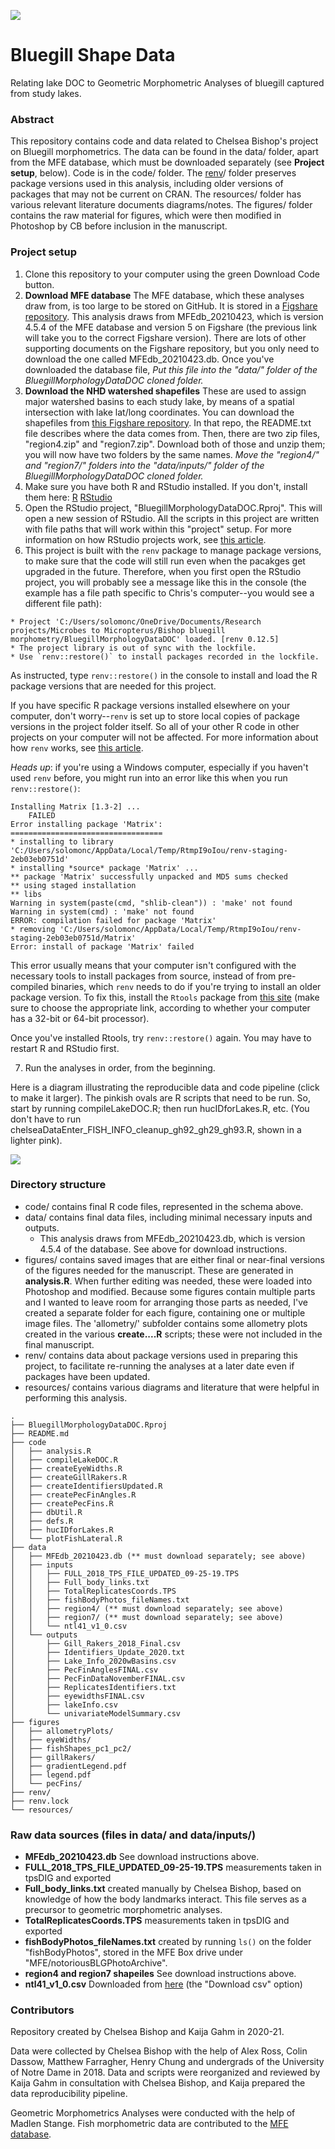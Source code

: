 ![](https://github.com/MFEh2o/BluegillMorphologyDataDOC/blob/main/resources/headerFish.jpg)

# Bluegill Shape Data
Relating lake DOC to Geometric Morphometric Analyses of bluegill captured from study lakes.

### Abstract
This repository contains code and data related to Chelsea Bishop's project on Bluegill morphometrics. The data can be found in the data/ folder, apart from the MFE database, which must be downloaded separately (see **Project setup**, below). Code is in the code/ folder. The [renv](https://rstudio.github.io/renv/articles/renv.html)/ folder preserves package versions used in this analysis, including older versions of packages that may not be current on CRAN. The resources/ folder has various relevant literature documents diagrams/notes. The figures/ folder contains the raw material for figures, which were then modified in Photoshop by CB before inclusion in the manuscript.

### Project setup
1. Clone this repository to your computer using the green Download Code button.
2. **Download MFE database** The MFE database, which these analyses draw from, is too large to be stored on GitHub. It is stored in a [Figshare repository](https://caryinstitute.figshare.com/articles/dataset/MFE_database_Data_from_ecosystem_ecology_research_by_Jones_Solomon_and_collaborators_on_the_ecology_and_biogeochemistry_of_lakes_and_lake_organisms_in_the_Upper_Midwest_USA/7438598/5). This analysis draws from MFEdb_20210423, which is version 4.5.4 of the MFE database and version 5 on Figshare (the previous link will take you to the correct Figshare version). There are lots of other supporting documents on the Figshare repository, but you only need to download the one called MFEdb_20210423.db. Once you've downloaded the database file, *Put this file into the "data/" folder of the BluegillMorphologyDataDOC cloned folder.*
3. **Download the NHD watershed shapefiles** These are used to assign major watershed basins to each study lake, by means of a spatial intersection with lake lat/long coordinates. You can download the shapefiles from [this Figshare repository](https://caryinstitute.figshare.com/articles/dataset/Morphometry_of_Bluegill_sunfish_Lepomis_macrochirus_varies_with_lake_dissolved_organic_carbon_concentration/14529303). In that repo, the README.txt file describes where the data comes from. Then, there are two zip files, "region4.zip" and "region7.zip". Download both of those and unzip them; you will now have two folders by the same names. *Move the "region4/" and "region7/" folders into the "data/inputs/" folder of the BluegillMorphologyDataDOC cloned folder.*
4. Make sure you have both R and RStudio installed. If you don't, install them here: [R](https://www.r-project.org/) [RStudio](https://www.rstudio.com/products/rstudio/download/)
5. Open the RStudio project, "BluegillMorphologyDataDOC.Rproj". This will open a new session of RStudio. All the scripts in this project are written with file paths that will work within this "project" setup. For more information on how RStudio projects work, see [this article](https://support.rstudio.com/hc/en-us/articles/200526207-Using-Projects).
6. This project is built with the `renv` package to manage package versions, to make sure that the code will still run even when the pacakges get upgraded in the future. Therefore, when you first open the RStudio project, you will probably see a message like this in the console (the example has a file path specific to Chris's computer--you would see a different file path):

```
* Project 'C:/Users/solomonc/OneDrive/Documents/Research projects/Microbes to Micropterus/Bishop bluegill morphometry/BluegillMorphologyDataDOC' loaded. [renv 0.12.5]
* The project library is out of sync with the lockfile.
* Use `renv::restore()` to install packages recorded in the lockfile.
```
As instructed, type `renv::restore()` in the console to install and load the R package versions that are needed for this project.

If you have specific R package versions installed elsewhere on your computer, don't worry--`renv` is set up to store local copies of package versions in the project folder itself. So all of your other R code in other projects on your computer will not be affected. For more information about how `renv` works, see [this article](https://rstudio.github.io/renv/articles/renv.html).

*Heads up*: if you're using a Windows computer, especially if you haven't used `renv` before, you might run into an error like this when you run `renv::restore()`:

```
Installing Matrix [1.3-2] ...
    FAILED
Error installing package 'Matrix':
==================================
* installing to library 'C:/Users/solomonc/AppData/Local/Temp/RtmpI9oIou/renv-staging-2eb03eb0751d'
* installing *source* package 'Matrix' ...
** package 'Matrix' successfully unpacked and MD5 sums checked
** using staged installation
** libs
Warning in system(paste(cmd, "shlib-clean")) : 'make' not found
Warning in system(cmd) : 'make' not found
ERROR: compilation failed for package 'Matrix'
* removing 'C:/Users/solomonc/AppData/Local/Temp/RtmpI9oIou/renv-staging-2eb03eb0751d/Matrix'
Error: install of package 'Matrix' failed
```
This error usually means that your computer isn't configured with the necessary tools to install packages from source, instead of from pre-compiled binaries, which `renv` needs to do if you're trying to install an older package version. To fix this, install the `Rtools` package from [this site](https://cran.r-project.org/bin/windows/Rtools/) (make sure to choose the appropriate link, according to whether your computer has a 32-bit or 64-bit processor).

Once you've installed Rtools, try `renv::restore()` again. You may have to restart R and RStudio first.

7. Run the analyses in order, from the beginning. 

Here is a diagram illustrating the reproducible data and code pipeline (click to make it larger). The pinkish ovals are R scripts that need to be run. So, start by running compileLakeDOC.R; then run hucIDforLakes.R, etc. (You don't have to run chelseaDataEnter_FISH_INFO_cleanup_gh92_gh29_gh93.R, shown in a lighter pink).

![](https://docs.google.com/drawings/d/e/2PACX-1vTEP9I5EuLxzX9hGX9sKzH35NbnyMQLg7ndA6maboKz3uW1_UmA13QyY7cssFAbMCt5Q2UDPTgbF9kv/pub?w=4116&h=947)

### Directory structure
- code/ contains final R code files, represented in the schema above.
- data/ contains final data files, including minimal necessary inputs and outputs. 
     - This analysis draws from MFEdb_20210423.db, which is version 4.5.4 of the database. See above for download instructions.
- figures/ contains saved images that are either final or near-final versions of the figures needed for the manuscript. These are generated in **analysis.R**. When further editing was needed, these were loaded into Photoshop and modified. Because some figures contain multiple parts and I wanted to leave room for arranging those parts as needed, I've created a separate folder for each figure, containing one or multiple image files. The 'allometry/' subfolder contains some allometry plots created in the various **create....R** scripts; these were not included in the final manuscript.
- renv/ contains data about package versions used in preparing this project, to facilitate re-running the analyses at a later date even if packages have been updated.
- resources/ contains various diagrams and literature that were helpful in performing this analysis.

```
.
├── BluegillMorphologyDataDOC.Rproj
├── README.md
├── code
│   ├── analysis.R
│   ├── compileLakeDOC.R
│   ├── createEyeWidths.R
│   ├── createGillRakers.R
│   ├── createIdentifiersUpdated.R
│   ├── createPecFinAngles.R
│   ├── createPecFins.R
│   ├── dbUtil.R
│   ├── defs.R
│   ├── hucIDforLakes.R
│   └── plotFishLateral.R
├── data
│   ├── MFEdb_20210423.db (** must download separately; see above)
│   ├── inputs
│   │   ├── FULL_2018_TPS_FILE_UPDATED_09-25-19.TPS
│   │   ├── Full_body_links.txt
│   │   ├── TotalReplicatesCoords.TPS
│   │   ├── fishBodyPhotos_fileNames.txt
│   │   ├── region4/ (** must download separately; see above)
│   │   ├── region7/ (** must download separately; see above)
│   │   └── ntl41_v1_0.csv
│   └── outputs
│       ├── Gill_Rakers_2018_Final.csv
│       ├── Identifiers_Update_2020.txt
│       ├── Lake_Info_2020wBasins.csv
│       ├── PecFinAnglesFINAL.csv
│       ├── PecFinDataNovemberFINAL.csv
│       ├── ReplicatesIdentifiers.txt
│       ├── eyewidthsFINAL.csv
│       ├── lakeInfo.csv
│       └── univariateModelSummary.csv
├── figures
│   ├── allometryPlots/
│   ├── eyeWidths/
│   ├── fishShapes_pc1_pc2/
│   ├── gillRakers/
│   ├── gradientLegend.pdf
│   ├── legend.pdf
│   └── pecFins/
├── renv/
├── renv.lock
└── resources/
```
### Raw data sources (files in data/ and data/inputs/)
- **MFEdb_20210423.db** See download instructions above.
- **FULL_2018_TPS_FILE_UPDATED_09-25-19.TPS** measurements taken in tpsDIG and exported
- **Full_body_links.txt** created manually by Chelsea Bishop, based on knowledge of how the body landmarks interact. This file serves as a precursor to geometric morphometric analyses.
- **TotalReplicatesCoords.TPS** measurements taken in tpsDIG and exported
- **fishBodyPhotos_fileNames.txt** created by running `ls()` on the folder "fishBodyPhotos", stored in the MFE Box drive under "MFE/notoriousBLGPhotoArchive".
- **region4 and region7 shapeiles** See download instructions above.
- **ntl41_v1_0.csv** Downloaded from [here](https://lter.limnology.wisc.edu/dataset/biocomplexity-north-temperate-lakes-lter-coordinated-field-studies-chemical-limnology-2001-2) (the "Download csv" option)

### Contributors
Repository created by Chelsea Bishop and Kaija Gahm in 2020-21. 

Data were collected by Chelsea Bishop with the help of Alex Ross, Colin Dassow, Matthew Farragher, Henry Chung and undergrads of the University of Notre Dame in 2018. Data and scripts were reorganized and reviewed by Kaija Gahm in consultation with Chelsea Bishop, and Kaija prepared the data reproducibility pipeline.

Geometric Morphometrics Analyses were conducted with the help of Madlen Stange. 
Fish morphometric data are contributed to the [MFE database](https://figshare.com/articles/MFE_database_Data_from_ecosystem_ecology_research_by_Jones_Solomon_and_collaborators_on_the_ecology_and_biogeochemistry_of_lakes_and_lake_organisms_in_the_Upper_Midwest_USA/7438598). 
